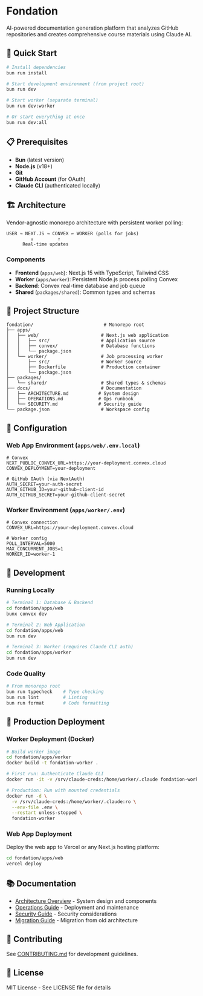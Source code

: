 # Fondation

AI-powered documentation generation platform that analyzes GitHub repositories and creates comprehensive course materials using Claude AI.

## 🚀 Quick Start

```bash
# Install dependencies
bun run install

# Start development environment (from project root)
bun run dev

# Start worker (separate terminal)
bun run dev:worker

# Or start everything at once
bun run dev:all
```

## 📋 Prerequisites

- **Bun** (latest version)
- **Node.js** (v18+)
- **Git**
- **GitHub Account** (for OAuth)
- **Claude CLI** (authenticated locally)

## 🏗️ Architecture

Vendor-agnostic monorepo architecture with persistent worker polling:

```
USER → NEXT.JS → CONVEX ← WORKER (polls for jobs)
         ↓         ↑
      Real-time updates
```

### Components

- **Frontend** (`apps/web`): Next.js 15 with TypeScript, Tailwind CSS
- **Worker** (`apps/worker`): Persistent Node.js process polling Convex
- **Backend**: Convex real-time database and job queue
- **Shared** (`packages/shared`): Common types and schemas

## 📁 Project Structure

```
fondation/                          # Monorepo root
├── apps/
│   ├── web/                       # Next.js web application
│   │   ├── src/                   # Application source
│   │   ├── convex/                # Database functions
│   │   └── package.json
│   └── worker/                    # Job processing worker
│       ├── src/                   # Worker source
│       ├── Dockerfile             # Production container
│       └── package.json
├── packages/
│   └── shared/                    # Shared types & schemas
├── docs/                          # Documentation
│   ├── ARCHITECTURE.md           # System design
│   ├── OPERATIONS.md             # Ops runbook
│   └── SECURITY.md               # Security guide
└── package.json                   # Workspace config
```

## 🔧 Configuration

### Web App Environment (`apps/web/.env.local`)

```env
# Convex
NEXT_PUBLIC_CONVEX_URL=https://your-deployment.convex.cloud
CONVEX_DEPLOYMENT=your-deployment

# GitHub OAuth (via NextAuth)
AUTH_SECRET=your-auth-secret
AUTH_GITHUB_ID=your-github-client-id  
AUTH_GITHUB_SECRET=your-github-client-secret
```

### Worker Environment (`apps/worker/.env`)

```env
# Convex connection
CONVEX_URL=https://your-deployment.convex.cloud

# Worker config
POLL_INTERVAL=5000
MAX_CONCURRENT_JOBS=1
WORKER_ID=worker-1
```

## 🚀 Development

### Running Locally

```bash
# Terminal 1: Database & Backend
cd fondation/apps/web
bunx convex dev

# Terminal 2: Web Application
cd fondation/apps/web
bun run dev

# Terminal 3: Worker (requires Claude CLI auth)
cd fondation/apps/worker
bun run dev
```

### Code Quality

```bash
# From monorepo root
bun run typecheck    # Type checking
bun run lint         # Linting
bun run format       # Code formatting
```

## 🐳 Production Deployment

### Worker Deployment (Docker)

```bash
# Build worker image
cd fondation/apps/worker
docker build -t fondation-worker .

# First run: Authenticate Claude CLI
docker run -it -v /srv/claude-creds:/home/worker/.claude fondation-worker claude login

# Production: Run with mounted credentials
docker run -d \
  -v /srv/claude-creds:/home/worker/.claude:ro \
  --env-file .env \
  --restart unless-stopped \
  fondation-worker
```

### Web App Deployment

Deploy the web app to Vercel or any Next.js hosting platform:

```bash
cd fondation/apps/web
vercel deploy
```

## 📚 Documentation

- [Architecture Overview](./fondation/docs/ARCHITECTURE.md) - System design and components
- [Operations Guide](./fondation/docs/OPERATIONS.md) - Deployment and maintenance
- [Security Guide](./fondation/docs/SECURITY.md) - Security considerations
- [Migration Guide](./docs/MIGRATION.md) - Migration from old architecture

## 🤝 Contributing

See [CONTRIBUTING.md](./fondation/CONTRIBUTING.md) for development guidelines.

## 📄 License

MIT License - See LICENSE file for details